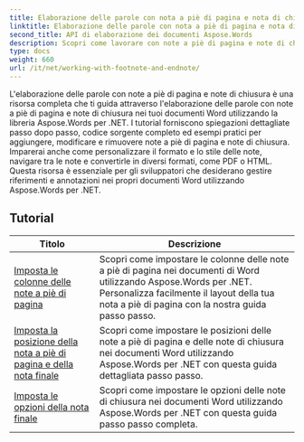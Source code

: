 ```yaml
---
title: Elaborazione delle parole con nota a piè di pagina e nota di chiusura
linktitle: Elaborazione delle parole con nota a piè di pagina e nota di chiusura
second_title: API di elaborazione dei documenti Aspose.Words
description: Scopri come lavorare con note a piè di pagina e note di chiusura nei tuoi documenti Word con Aspose.Words per .NET. Tutorial dettagliati ed esempi pratici.
type: docs
weight: 660
url: /it/net/working-with-footnote-and-endnote/
---
```

L'elaborazione delle parole con note a piè di pagina e note di chiusura è una risorsa completa che ti guida attraverso l'elaborazione delle parole con note a piè di pagina e note di chiusura nei tuoi documenti Word utilizzando la libreria Aspose.Words per .NET. I tutorial forniscono spiegazioni dettagliate passo dopo passo, codice sorgente completo ed esempi pratici per aggiungere, modificare e rimuovere note a piè di pagina e note di chiusura. Imparerai anche come personalizzare il formato e lo stile delle note, navigare tra le note e convertirle in diversi formati, come PDF o HTML. Questa risorsa è essenziale per gli sviluppatori che desiderano gestire riferimenti e annotazioni nei propri documenti Word utilizzando Aspose.Words per .NET.

 ## Tutorial
| Titolo | Descrizione |
| --- | --- |
| [Imposta le colonne delle note a piè di pagina](./set-foot-note-columns/) | Scopri come impostare le colonne delle note a piè di pagina nei documenti di Word utilizzando Aspose.Words per .NET. Personalizza facilmente il layout della tua nota a piè di pagina con la nostra guida passo passo. |
| [Imposta la posizione della nota a piè di pagina e della nota finale](./set-footnote-and-end-note-position/) | Scopri come impostare le posizioni delle note a piè di pagina e delle note di chiusura nei documenti Word utilizzando Aspose.Words per .NET con questa guida dettagliata passo passo. |
| [Imposta le opzioni della nota finale](./set-endnote-options/) | Scopri come impostare le opzioni delle note di chiusura nei documenti Word utilizzando Aspose.Words per .NET con questa guida passo passo completa. |